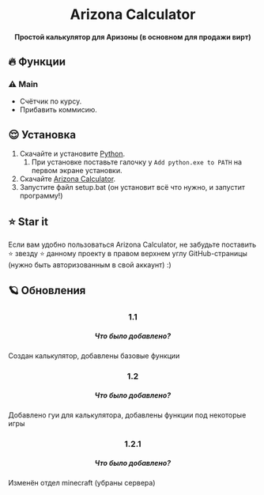 <h1 align="center">Arizona Calculator</h1>
<h4 align="center">Простой калькулятор для Аризоны (в основном для продажи вирт)</h4>



## 🔥 **Функции**

### ⚠️ **Main**

- Счётчик по курсу.
- Прибавить коммисию.

## 😌 Установка

1. Скачайте и установите [Python](https://www.python.org/ftp/python/3.11.0/python-3.11.0-amd64.exe).
    1. При установке поставьте галочку у `Add python.exe to PATH` на первом экране установки.
2. Скачайте [Arizona Calculator](https://github.com/defoltik1337/ARZcalc/archive/refs/heads/master.zip).
3. Запустите файл setup.bat (он установит всё что нужно, и запустит программу!)

## ⭐ Star it

Если вам удобно пользоваться Arizona Calculator, не забудьте поставить ⭐ звезду ⭐ данному проекту в правом
верхнем углу GitHub-страницы (нужно быть авторизованным в свой аккаунт) :)

## 🪐 Обновления

<h3 align="center">1.1</h3>
<h5 align="center">Что было добавлено?</h5>
Создан калькулятор, добавлены базовые функции

<h3 align="center">1.2</h3>
<h5 align="center">Что было добавлено?</h5>
Добавлено гуи для калькулятора, добавлены функции под некоторые игры

<h3 align="center">1.2.1</h3>
<h5 align="center">Что было добавлено?</h5>
Изменён отдел minecraft (убраны сервера)